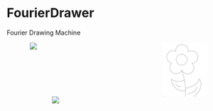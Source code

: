# FourierDrawer
Fourier Drawing Machine

<div style="display: flex; justify-content: center;">
    <img src="images/output.gif" width="300">
    <img src="images/image1.jpg" width="100">

</div>


<div style="display: flex; justify-content: center;">
    <img src="images/output.gif" width="300">
</div>
